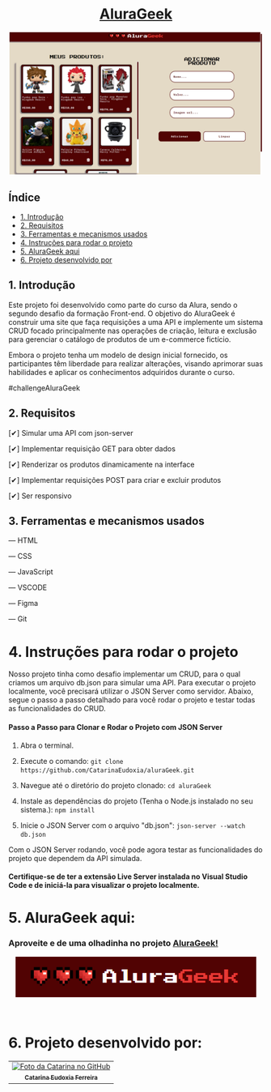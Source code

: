 # <h1 align="center"> [AluraGeek](https://alura-geek-ochre-ten.vercel.app/) </h1>


<p align="center">
  <img src="src/assets/final-result.png" alt="Imagem com o resultado final do projeto" width="500">
</p>

## Índice

* [1. Introdução](#1-introdução)
* [2. Requisitos](#2-requisitos)
* [3. Ferramentas e mecanismos usados](#3-ferramentas-e-mecanismos-usados)
* [4. Instruções para rodar o projeto](#4-instruções-para-rodar-o-projeto)
* [5. AluraGeek aqui](#5-alurageek-aqui)
* [6. Projeto desenvolvido por](#6-projeto-desenvolvido-por)



## 1. Introdução

Este projeto foi desenvolvido como parte do curso da Alura, sendo o segundo desafio da formação Front-end. O objetivo do AluraGeek é construir uma site que faça requisições a uma API e implemente um sistema CRUD focado principalmente nas operações de criação, leitura e exclusão para gerenciar o catálogo de produtos de um e-commerce fictício.

Embora o projeto tenha um modelo de design inicial fornecido, os participantes têm liberdade para realizar alterações, visando aprimorar suas habilidades e aplicar os conhecimentos adquiridos durante o curso.

#challengeAluraGeek

## 2. Requisitos
[✔] Simular uma API com json-server

[✔] Implementar requisição GET para obter dados

[✔] Renderizar os produtos dinamicamente na interface

[✔] Implementar requisições POST para criar e excluir produtos

[✔] Ser responsivo

## 3. Ferramentas e mecanismos usados
— HTML

— CSS

— JavaScript

— VSCODE

— Figma

— Git

# 4. Instruções para rodar o projeto

Nosso projeto tinha como desafio implementar um CRUD, para o qual criamos um arquivo db.json para simular uma API. Para executar o projeto localmente, você precisará utilizar o JSON Server como servidor. Abaixo, segue o passo a passo detalhado para você rodar o projeto e testar todas as funcionalidades do CRUD.

#### Passo a Passo para Clonar e Rodar o Projeto com JSON Server
  1. Abra o terminal.

  2. Execute o comando: ```git clone https://github.com/CatarinaEudoxia/aluraGeek.git```

  3. Navegue até o diretório do projeto clonado: ```cd aluraGeek```

  4. Instale as dependências do projeto (Tenha o Node.js instalado no seu sistema.): ```npm install``` 

  5. Inicie o JSON Server com o arquivo "db.json": ```json-server --watch db.json```

Com o JSON Server rodando, você pode agora testar as funcionalidades do projeto que dependem da API simulada.

#### Certifique-se de ter a extensão Live Server instalada no Visual Studio Code e de iniciá-la para visualizar o projeto localmente.

# 5. AluraGeek aqui:

### Aproveite e de uma olhadinha no projeto [AluraGeek!](https://alura-geek-ochre-ten.vercel.app/)

<p align="center">
  <img src="./src/assets/aluraGeek-logo.png" alt="Imagem com o logo do AluraGeek">
</p>

<br>

# 6. Projeto desenvolvido por:

  <table>
    <tr>
      <td align="center">
        <a href="#">
          <img src="https://avatars.githubusercontent.com/u/129068843?s=400&u=07f6693114af32c3fc33f1913fde52c78b9dfd85&v=4" width="100px;" alt="Foto da Catarina no GitHub"/><br>
          <sub>
            <b>Catarina Eudoxia Ferreira</b>
          </sub>
        </a>
      </td>
    </tr>
  </table>
